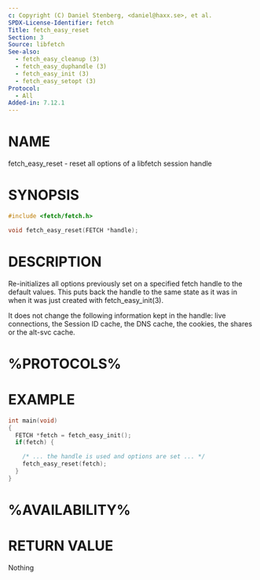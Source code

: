 ```yaml
---
c: Copyright (C) Daniel Stenberg, <daniel@haxx.se>, et al.
SPDX-License-Identifier: fetch
Title: fetch_easy_reset
Section: 3
Source: libfetch
See-also:
  - fetch_easy_cleanup (3)
  - fetch_easy_duphandle (3)
  - fetch_easy_init (3)
  - fetch_easy_setopt (3)
Protocol:
  - All
Added-in: 7.12.1
---
```


# NAME

fetch_easy_reset - reset all options of a libfetch session handle

# SYNOPSIS

~~~c
#include <fetch/fetch.h>

void fetch_easy_reset(FETCH *handle);
~~~

# DESCRIPTION

Re-initializes all options previously set on a specified fetch handle to the
default values. This puts back the handle to the same state as it was in when
it was just created with fetch_easy_init(3).

It does not change the following information kept in the handle: live
connections, the Session ID cache, the DNS cache, the cookies, the shares or
the alt-svc cache.

# %PROTOCOLS%

# EXAMPLE

~~~c
int main(void)
{
  FETCH *fetch = fetch_easy_init();
  if(fetch) {

    /* ... the handle is used and options are set ... */
    fetch_easy_reset(fetch);
  }
}
~~~

# %AVAILABILITY%

# RETURN VALUE

Nothing
